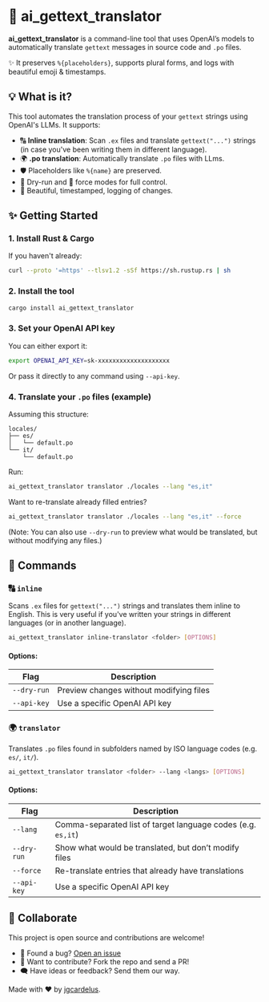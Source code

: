 # 🧠 ai_gettext_translator

**ai_gettext_translator** is a command-line tool that uses OpenAI’s models to automatically translate `gettext` messages in source code and `.po` files.

✨ It preserves `%{placeholders}`, supports plural forms, and logs with beautiful emoji & timestamps.

## 💡 What is it?

This tool automates the translation process of your `gettext` strings using OpenAI's LLMs. It supports:

- 🔠 **Inline translation**: Scan `.ex` files and translate `gettext("...")` strings (in case you've been writing them in different language).
- 🌍 **.po translation**: Automatically translate `.po` files with LLms.
- 🛡️ Placeholders like `%{name}` are preserved.
- 🧪 Dry-run and 🔁 force modes for full control.
- 📜 Beautiful, timestamped, logging of changes.

## ✨ Getting Started

### 1. Install Rust & Cargo

If you haven't already:

```bash
curl --proto '=https' --tlsv1.2 -sSf https://sh.rustup.rs | sh
```

### 2. Install the tool

```bash
cargo install ai_gettext_translator
```

### 3. Set your OpenAI API key

You can either export it:

```bash
export OPENAI_API_KEY=sk-xxxxxxxxxxxxxxxxxxxx
```

Or pass it directly to any command using `--api-key`.

### 4. Translate your `.po` files (example)

Assuming this structure:

```
locales/
├── es/
│   └── default.po
└── it/
    └── default.po
```

Run:

```bash
ai_gettext_translator translator ./locales --lang "es,it"
```

Want to re-translate already filled entries?

```bash
ai_gettext_translator translator ./locales --lang "es,it" --force
```

(Note: You can also use `--dry-run` to preview what would be translated, but without modifying any files.)

## 🧪 Commands

### 🔠 `inline`

Scans `.ex` files for `gettext("...")` strings and translates them inline to English. This is very useful if you've written your strings in different languages (or in another language).

```bash
ai_gettext_translator inline-translator <folder> [OPTIONS]
```

#### Options:

| Flag        | Description                             |
| ----------- | --------------------------------------- |
| `--dry-run` | Preview changes without modifying files |
| `--api-key` | Use a specific OpenAI API key           |

### 🌍 `translator`

Translates `.po` files found in subfolders named by ISO language codes (e.g. `es/`, `it/`).

```bash
ai_gettext_translator translator <folder> --lang <langs> [OPTIONS]
```

#### Options:

| Flag        | Description                                                  |
| ----------- | ------------------------------------------------------------ |
| `--lang`    | Comma-separated list of target language codes (e.g. `es,it`) |
| `--dry-run` | Show what would be translated, but don’t modify files        |
| `--force`   | Re-translate entries that already have translations          |
| `--api-key` | Use a specific OpenAI API key                                |

## 🤝 Collaborate

This project is open source and contributions are welcome!

- 🐞 Found a bug? [Open an issue](https://github.com/jgcardelus/ai_gettext_translator/issues)
- 🌱 Want to contribute? Fork the repo and send a PR!
- 🗨️ Have ideas or feedback? Send them our way.

Made with ❤️ by [jgcardelus](https://github.com/jgcardelus).
